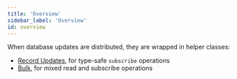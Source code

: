 ```yaml
---
title: 'Overview'
sidebar_label: 'Overview'
id: overview
---
```


When database updates are distributed, they are wrapped in helper classes: 

- [Record Updates](/database/helper-classes/subscription/record-update/), for type-safe `subscribe` operations
- [Bulk](/database/helper-classes/subscription/bulk/), for mixed read and subscribe operations